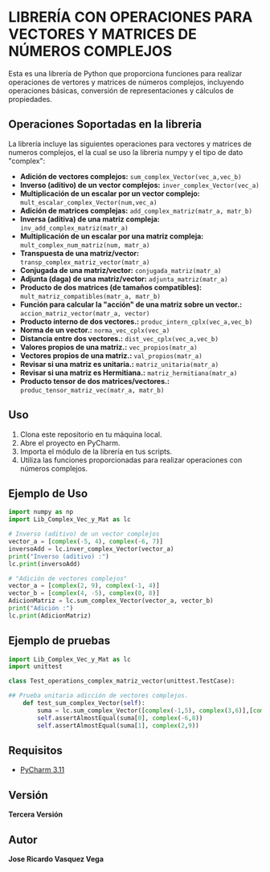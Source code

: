 # LIBRERÍA CON OPERACIONES PARA VECTORES Y MATRICES DE NÚMEROS COMPLEJOS

Esta es una librería de Python que proporciona funciones para realizar operaciones de vertores y matrices de números complejos, incluyendo operaciones básicas, conversión de representaciones y cálculos de propiedades.

## Operaciones Soportadas en la libreria

La librería incluye las siguientes operaciones para vectores y matrices de numeros complejos, el la cual se uso la libreria numpy y el tipo de dato "complex":

- **Adición de vectores complejos:** `sum_complex_Vector(vec_a,vec_b)`
- **Inverso (aditivo) de un vector complejos:** `inver_complex_Vector(vec_a)`
- **Multiplicación de un escalar por un vector complejo:** `mult_escalar_complex_Vector(num,vec_a)`
- **Adición de matrices complejas:** `add_complex_matriz(matr_a, matr_b)`
- **Inversa (aditiva) de una matriz compleja:** `inv_add_complex_matriz(matr_a)`
- **Multiplicación de un escalar por una matriz compleja:** `mult_complex_num_matriz(num, matr_a)`
- **Transpuesta de una matriz/vector:** `transp_complex_matriz_vector(matr_a)`
- **Conjugada de una matriz/vector:** `conjugada_matriz(matr_a)`
- **Adjunta (daga) de una matriz/vector:** `adjunta_matriz(matr_a)`
- **Producto de dos matrices (de tamaños compatibles):** `mult_matriz_compatibles(matr_a, matr_b)`
- **Función para calcular la "acción" de una matriz sobre un vector.:** `accion_matriz_vector(matr_a, vector)`
- **Producto interno de dos vectores.:** `produc_intern_cplx(vec_a,vec_b)`
- **Norma de un vector.:** `norma_vec_cplx(vec_a)`
- **Distancia entre dos vectores.:** `dist_vec_cplx(vec_a,vec_b)`
- **Valores propios de una matriz.:** `vec_propios(matr_a)`
- **Vectores propios de una matriz.:** `val_propios(matr_a)`
- **Revisar si una matriz es unitaria.:** `matriz_unitaria(matr_a)`
- **Revisar si una matriz es Hermitiana.:** `matriz_hermitiana(matr_a)`
- **Producto tensor de dos matrices/vectores.:** `produc_tensor_matriz_vec(matr_a, matr_b)`

## Uso

1. Clona este repositorio en tu máquina local.
2. Abre el proyecto en PyCharm.
3. Importa el módulo de la librería en tus scripts.
4. Utiliza las funciones proporcionadas para realizar operaciones con números complejos.

## Ejemplo de Uso

```python
import numpy as np
import Lib_Complex_Vec_y_Mat as lc

# Inverso (aditivo) de un vector complejos
vector_a = [complex(-5, 4), complex(-6, 7)]
inversoAdd = lc.inver_complex_Vector(vector_a)
print("Inverso (aditivo) :")
lc.print(inversoAdd)

# "Adición de vectores complejos"
vector_a = [complex(2, 9), complex(-1, 4)]
vector_b = [complex(4, -5), complex(0, 8)]
AdicionMatriz = lc.sum_complex_Vector(vector_a, vector_b)
print("Adición :")
lc.print(AdicionMatriz)
```
## Ejemplo de pruebas 

```python
import Lib_Complex_Vec_y_Mat as lc
import unittest

class Test_operations_complex_matriz_vector(unittest.TestCase):

## Prueba unitaria adicción de vectores complejos.
    def test_sum_complex_Vector(self):
        suma = lc.sum_complex_Vector([complex(-1,5), complex(3,6)],[complex(-5,3),complex(-1,3)])
        self.assertAlmostEqual(suma[0], complex(-6,8))
        self.assertAlmostEqual(suma[1], complex(2,9))
```

## Requisitos

- [PyCharm 3.11](https://www.jetbrains.com/pycharm/)

## Versión
**Tercera Versión**

## Autor
**Jose Ricardo Vasquez Vega**